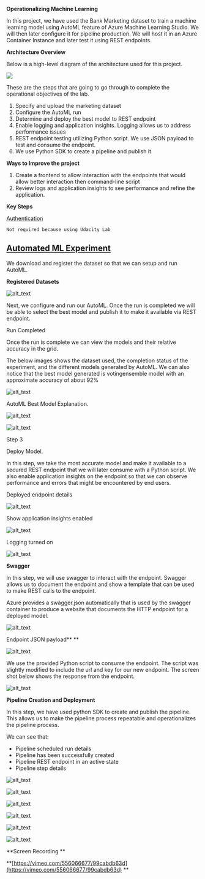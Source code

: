 

**Operationalizing Machine Learning**

In this project, we have used the Bank Marketing dataset to train a machine learning model using AutoML feature of Azure Machine Learning Studio.  We will then later configure it for pipeline production.  We will host it in an Azure Container Instance and later test it using REST endpoints. 

**Architecture Overview**

Below is a high-level diagram of the architecture used for this project.  

<img src = "mlpipeline3/Images/image1.png"> </img>


These are the steps that are going to go through to complete the operational objectives of the lab.

1. Specify and upload the marketing dataset
2. Configure the AutoML run 
3. Determine and deploy the best model to REST endpoint
4. Enable logging and application insights. Logging allows us to address performance issues
5. REST endpoint testing utilizing Python script.  We use JSON payload to test and consume the endpoint.
6. We use Python SDK to create a pipeline and publish it 

**Ways to Improve the project** 



1. Create a frontend to allow interaction with the endpoints that would allow better interaction then command-line script
2. Review logs and application insights to see performance and refine the application. 

**Key Steps** 

<span style="text-decoration:underline;">Authentication</span>

	Not required because using Udacity Lab 


## <span style="text-decoration:underline;">Automated ML Experiment</span>

We download and register the dataset so that we can setup and run AutoML.

**Registered Datasets**


![alt_text](images/image2.png "image_tooltip")


Next, we configure and run our AutoML.  Once the run is completed we will be able to select the best model and publish it to make it available via REST endpoint. 

Run Completed 

Once the run is complete we can view the models and their relative accuracy in the grid.

The below images shows the dataset used, the completion status of the experiment, and the different models generated by AutoML. We can also notice that the best model generated is votingensemble model with an approximate accuracy of about 92%






![alt_text](images/image3.png "image_tooltip")


AutoML Best Model Explanation. 



![alt_text](images/image4.png "image_tooltip")




![alt_text](images/image5.png "image_tooltip")


Step 3 

Deploy Model.

In this step, we take the most accurate model and make it available to a secured REST endpoint that we will later consume with a Python script.   We also enable application insights on the endpoint so that we can observe performance and errors that might be encountered by end users.

Deployed endpoint details 



![alt_text](images/image6.png "image_tooltip")


Show application insights enabled 



![alt_text](images/image7.png "image_tooltip")


Logging turned on 



![alt_text](images/image8.png "image_tooltip")


**Swagger**

In this step, we will use swagger to interact with the endpoint.  Swagger allows us to document the endpoint and show a template that can be used to make REST calls to the endpoint. 

Azure provides a swagger.json automatically that is used by the swagger container to produce a website that documents the HTTP endpoint for a deployed model.


![alt_text](images/image9.png "image_tooltip")


Endpoint JSON payload** **


![alt_text](images/image10.png "image_tooltip")


We use the provided Python script to consume the endpoint.  The script was slightly modified to include the url and key for our new endpoint. The screen shot below shows the response from the endpoint. 


![alt_text](images/image11.png "image_tooltip")


**Pipeline Creation and Deployment**

In this step, we have used python SDK to create and publish the pipeline.  This allows us to make the pipeline process repeatable and operationalizes the pipeline process.

We can see that:



*   Pipeline scheduled run details
*   Pipeline has been successfully created
*   Pipeline REST endpoint in an active state
*   Pipeline step details



![alt_text](images/image12.png "image_tooltip")



![alt_text](images/image13.png "image_tooltip")




![alt_text](images/image14.png "image_tooltip")




![alt_text](images/image15.png "image_tooltip")



![alt_text](images/image16.png "image_tooltip")



![alt_text](images/image17.png "image_tooltip")


**Screen Recording **

**[https://vimeo.com/556066677/99cabdb63d](https://vimeo.com/556066677/99cabdb63d) **
